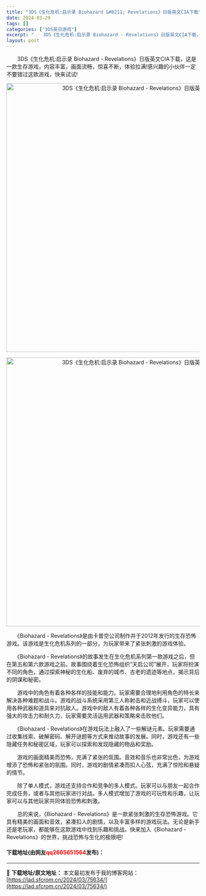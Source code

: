```yaml
---
title: "3DS《生化危机:启示录 Biohazard &#8211; Revelations》日版英文CIA下载"
date: 2024-03-29
tags: []
categories: ["3DS英日游戏"]
excerpt: "　　3DS《生化危机:启示录 Biohazard - Revelations》日版英文CIA下载，这是一款生存游戏，内容丰富，画面流畅，惊喜不断，体验拉满!感兴趣的小伙伴一定不要错过这款游戏，快来试试! 　　《Biohazard - Revelations》是由卡普空公司制作并于2012年发行的生存&hellip;"
layout: post
---
```


 <p>　　3DS《生化危机:启示录 Biohazard - Revelations》日版英文CIA下载，这是一款生存游戏，内容丰富，画面流畅，惊喜不断，体验拉满!感兴趣的小伙伴一定不要错过这款游戏，快来试试!</p> <p align="center"><img align="" border="0" src="https://lad.sfcrom.cn/wp-content/uploads/2024/03/20240329_66063e417d75d.webp" width="700" alt="3DS《生化危机:启示录 Biohazard - Revelations》日版英文CIA下载" /></p> <p align="center"><img align="" border="0" src="https://lad.sfcrom.cn/wp-content/uploads/2024/03/20240329_66063e41c636b.webp" width="700" alt="3DS《生化危机:启示录 Biohazard - Revelations》日版英文CIA下载" /></p> <p>　　《Biohazard - Revelations》是由卡普空公司制作并于2012年发行的生存恐怖游戏。该游戏是生化危机系列的一部分，为玩家带来了紧张刺激的游戏体验。</p> <p>　　《Biohazard - Revelations》的故事发生在生化危机系列第一款游戏之后，但在第五和第六款游戏之前。故事围绕着生化恐怖组织&ldquo;天启公司&rdquo;展开，玩家将扮演不同的角色，通过探索神秘的生化船、废弃的城市、古老的遗迹等地点，揭示背后的阴谋和秘密。</p> <p>　　游戏中的角色有着各种各样的技能和能力。玩家需要合理地利用角色的特长来解决各种难题和战斗。游戏的战斗系统采用第三人称射击和近战搏斗，玩家可以使用各种武器和道具来对抗敌人。游戏中的敌人有着各种各样的生化变异能力，具有强大的攻击力和耐久力，玩家需要灵活运用武器和策略来击败他们。</p> <p>　　《Biohazard - Revelations》在游戏玩法上融入了一些解谜元素。玩家需要通过收集线索、破解密码、解开谜题等方式来推动故事的发展。同时，游戏还有一些隐藏任务和秘密区域，玩家可以探索和发现隐藏的物品和奖励。</p> <p>　　游戏的画面精美而恐怖，充满了紧张的氛围。音效和音乐也非常出色，为游戏增添了恐怖和紧张的氛围。同时，游戏的剧情紧凑而扣人心弦，充满了惊险和悬疑的情节。</p> <p>　　除了单人模式，游戏还支持合作和竞争的多人模式。玩家可以与朋友一起合作完成任务，或者与其他玩家进行对战。多人模式增加了游戏的可玩性和乐趣，让玩家可以与其他玩家共同体验恐怖和刺激。</p> <p>　　总的来说，《Biohazard - Revelations》是一款紧张刺激的生存恐怖游戏。它具有精美的画面和音效，紧凑扣人的剧情，以及丰富多样的游戏玩法。无论是新手还是老玩家，都能够在这款游戏中找到乐趣和挑战。快来加入《Biohazard - Revelations》的世界，挑战恐怖与生化的极限吧!</p> <p><h4>下载地址(由网友<font color="red">qq2665651564</font>发布)：</h4></p> 

---
📖 **下载地址/原文地址：** 本文最初发布于我的博客网站：[https://lad.sfcrom.cn/2024/03/75634/](https://lad.sfcrom.cn/2024/03/75634/)

